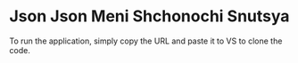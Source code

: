# Json Json Meni Shchonochi Snutsya
To run the application, simply copy the URL and paste it to VS to clone the code.
